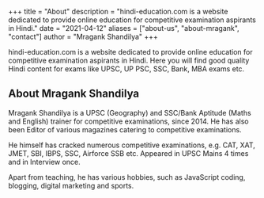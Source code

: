 +++
title = "About"
description = "hindi-education.com is a website dedicated to provide online education for competitive examination aspirants in Hindi."
date = "2021-04-12"
aliases = ["about-us", "about-mragank", "contact"]
author = "Mragank Shandilya"
+++

hindi-education.com is a website dedicated to provide online education for competitive examination aspirants in Hindi. Here you will find good quality Hindi content for exams like UPSC, UP PSC, SSC, Bank, MBA exams etc.

## About Mragank Shandilya

Mragank Shandilya is a UPSC (Geography) and SSC/Bank Aptitude (Maths and English) trainer for competitive examinations, since 2014. He has also been Editor of various magazines catering to competitive examinations. 

He himself has cracked numerous competitive examinations, e.g. CAT, XAT, JMET, SBI, IBPS, SSC, Airforce SSB etc. Appeared in UPSC Mains 4 times and in Interview once. 

Apart from teaching, he has various hobbies, such as JavaScript coding, blogging, digital marketing and sports. 

